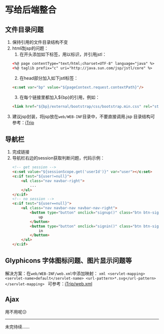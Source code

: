 # 写给后端整合

## 文件目录问题

1. 保持引用的文件目录结构不变
2. html改jsp的问题：
	1. 在开头添加如下标签，用以标识，并引用jstl：
	```html
	<%@ page contentType="text/html;charset=UTF-8" language="java" %>
	<%@ taglib prefix="c" uri="http://java.sun.com/jsp/jstl/core" %>
	```
	2. 在head部分加入如下jstl标签：
	```html
	<c:set var="bp" value="${pageContext.request.contextPath}"/>
	```
	3. 在每个链接里都加入${bp}的引用，例如：
	```html
	<link href="${bp}/external/bootstrap/css/bootstrap.min.css" rel="stylesheet">
	```
3. 建议jsp封装，将jsp放在```web/WEB-INF```目录中，不要直接调用.jsp
	目录结构可参考：[iTrip](https://github.com/MandyXue/itrip_v2.0)

## 导航栏

1. 完成链接
2. 导航栏右边的session获取判断问题，代码示例：
	```html
	<!-- get session -->
    <c:set value="${sessionScope.get('userId')}" var="user"></c:set>
    <c:if test="${user!=null}">
        <ul class="nav navbar-right">
            ...
        </ul>
    </c:if>
    <!-- no session -->
    <c:if test="${user==null}">
        <ul class="nav navbar-nav navbar-nav-right">
            <button type="button" onclick="signup()" class="btn btn-signup navbar-btn">Sign
                up
            </button>
            <button type="button" onclick="signin()" class="btn btn-signin navbar-btn">Sign
                in
            </button>
        </ul>
    </c:if>
	```

## Glyphicons 字体图标问题、图片显示问题等

解决方案：在```web/WEB-INF/web.xml```中添加映射：
	```xml
	<servlet-mapping>
	    <servlet-name>default</servlet-name>
	    <url-pattern>*.svg</url-pattern>
	</servlet-mapping>
	```
可参考：[iTrip/web.xml](https://github.com/MandyXue/itrip_v2.0/blob/master/web/WEB-INF/web.xml)

## Ajax

用不用呢:confused:

----
未完待续……